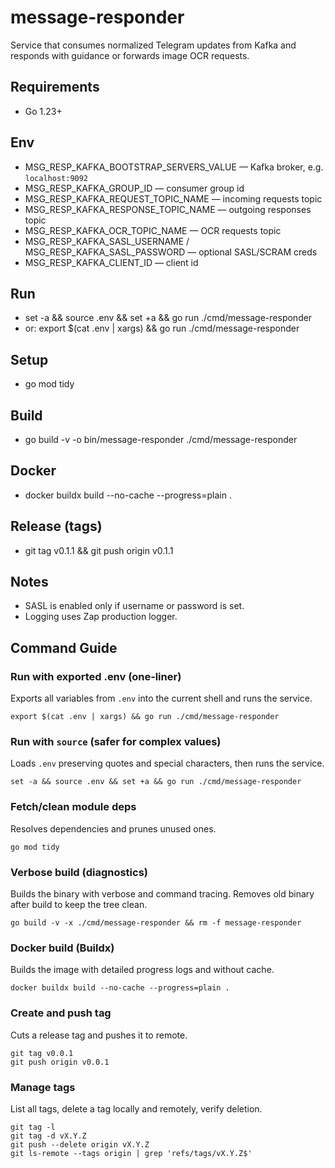 # message-responder

Service that consumes normalized Telegram updates from Kafka and responds with guidance or forwards image OCR requests.

## Requirements

- Go 1.23+

## Env

- MSG_RESP_KAFKA_BOOTSTRAP_SERVERS_VALUE — Kafka broker, e.g. `localhost:9092`
- MSG_RESP_KAFKA_GROUP_ID — consumer group id
- MSG_RESP_KAFKA_REQUEST_TOPIC_NAME — incoming requests topic
- MSG_RESP_KAFKA_RESPONSE_TOPIC_NAME — outgoing responses topic
- MSG_RESP_KAFKA_OCR_TOPIC_NAME — OCR requests topic
- MSG_RESP_KAFKA_SASL_USERNAME / MSG_RESP_KAFKA_SASL_PASSWORD — optional SASL/SCRAM creds
- MSG_RESP_KAFKA_CLIENT_ID — client id

## Run

- set -a && source .env && set +a && go run ./cmd/message-responder
- or: export $(cat .env | xargs) && go run ./cmd/message-responder

## Setup

- go mod tidy

## Build

- go build -v -o bin/message-responder ./cmd/message-responder

## Docker

- docker buildx build --no-cache --progress=plain .

## Release (tags)

- git tag v0.1.1 && git push origin v0.1.1

## Notes

- SASL is enabled only if username or password is set.
- Logging uses Zap production logger.

## Command Guide

### Run with exported .env (one‑liner)

Exports all variables from `.env` into the current shell and runs the service.

```
export $(cat .env | xargs) && go run ./cmd/message-responder
```

### Run with `source` (safer for complex values)

Loads `.env` preserving quotes and special characters, then runs the service.

```
set -a && source .env && set +a && go run ./cmd/message-responder
```

### Fetch/clean module deps

Resolves dependencies and prunes unused ones.

```
go mod tidy
```

### Verbose build (diagnostics)

Builds the binary with verbose and command tracing. Removes old binary after build to keep the tree clean.

```
go build -v -x ./cmd/message-responder && rm -f message-responder
```

### Docker build (Buildx)

Builds the image with detailed progress logs and without cache.

```
docker buildx build --no-cache --progress=plain .
```

### Create and push tag

Cuts a release tag and pushes it to remote.

```
git tag v0.0.1
git push origin v0.0.1
```

### Manage tags

List all tags, delete a tag locally and remotely, verify deletion.

```
git tag -l
git tag -d vX.Y.Z
git push --delete origin vX.Y.Z
git ls-remote --tags origin | grep 'refs/tags/vX.Y.Z$'
```

